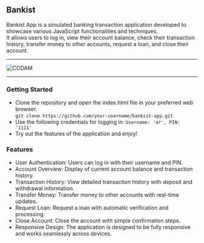## Bankist
Bankist App is a simulated banking transaction application developed to showcase various JavaScript functionalities and techniques.  
It allows users to log in, view their account balance, check their transaction history, transfer money to other accounts, request a loan, and close their account.  

---

<img src="https://i.imgur.com/hUdhSAk.png?raw=true" alt="CODAM" style="max-width: 50%;">

---

### Getting Started
- Clone the repository and open the index.html file in your preferred web browser.  
  `git clone https://github.com/your-username/bankist-app.git`
- Use the following credentials for logging in: `Username: 'ar', PIN: '1111'`
- Try out the features of the application and enjoy!

### Features
- User Authentication: Users can log in with their username and PIN.
- Account Overview: Display of current account balance and transaction history.
- Transaction History: View detailed transaction history with deposit and withdrawal information.
- Transfer Money: Transfer money to other accounts with real-time updates.
- Request Loan: Request a loan with automatic verification and processing.
- Close Account: Close the account with simple confirmation steps.
- Responsive Design: The application is designed to be fully responsive and works seamlessly across devices.
